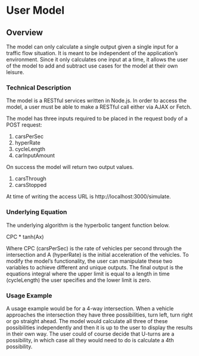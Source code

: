 # User Model

## Overview
The model can only calculate a single output given a single input for a traffic flow situation.  It is meant to be independent of the application’s environment.  Since it only calculates one input at a time, it allows the user of the model to add and subtract use cases for the model at their own leisure.

### Technical Description

The model is a RESTful services written in Node.js.  In order to access the model, a user must be able to make a RESTful call either via AJAX or Fetch.

The model has three inputs required to be placed in the request body of a POST request:
1. carsPerSec
2. hyperRate
3. cycleLength
4. carInputAmount

On success the model will return two output values.
1. carsThrough
2. carsStopped

At time of writing the access URL is http://localhost:3000/simulate.

### Underlying Equation

The underlying algorithm is the hyperbolic tangent function below.

CPC * tanh(Ax)

Where CPC (carsPerSec) is the rate of vehicles per second through the intersection and A (hyperRate) is the initial acceleration of the vehicles.  To modify the model’s functionality, the user can manipulate these two variables to achieve different and unique outputs.  The final output is the equations integral where the upper limit is equal to a length in time (cycleLength) the user specifies and the lower limit is zero.


### Usage Example

A usage example would be for a 4-way intersection.  When a vehicle approaches the intersection they have three possibilities, turn left, turn right or go straight ahead.  The model would calculate all three of these possibilities independently and then it is up to the user to display the results in their own way.  The user could of course decide that U-turns are a possibility, in which case all they would need to do is calculate a 4th possibility.